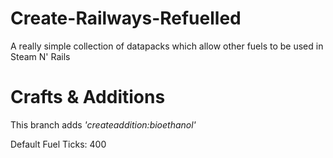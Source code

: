 # Create-Railways-Refuelled
A really simple collection of datapacks which allow other fuels to be used in Steam N' Rails

# Crafts & Additions

This branch adds _'createaddition:bioethanol'_

Default Fuel Ticks: 400